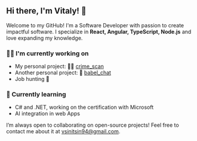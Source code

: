 ## Hi there, I'm Vitaly! 👋

Welcome to my GitHub! I'm a Software Developer with passion to create impactful software. I specialize in **React, Angular, TypeScript, Node.js** and love expanding my knowledge. 

### 👨‍💻 I'm currently working on
- My personal project: 👮‍♂️ [crime_scan](https://github.com/vitalysinitsin/crime_scan)
- Another personal project: 💬 [babel_chat](https://github.com/vitalysinitsin/babel_chat) 
- Job hunting 🏹

### 🌱 Currently learning
- C# and .NET, working on the certification with Microsoft
- AI integration in web Apps

I’m always open to collaborating on open-source projects! Feel free to contact me about it at vsinitsin94@gmail.com.


<!--## 💻 Tech Stack
- **Frontend:** React, TypeScript, JavaScript, HTML/CSS, Redux, Next.js  
- **Backend:** Node.js, Express, REST APIs  
- **Tools:** Git, Docker, Webpack, Jest, Cypress, GitHub Actions  
- **Databases:** PostgreSQL, MongoDB  
- **Cloud:** AWS, Azure-->  

